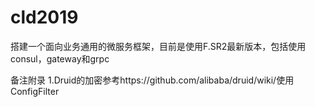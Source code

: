 # cld2019
搭建一个面向业务通用的微服务框架，目前是使用F.SR2最新版本，包括使用consul，gateway和grpc









备注附录
1.Druid的加密参考https://github.com/alibaba/druid/wiki/使用ConfigFilter
